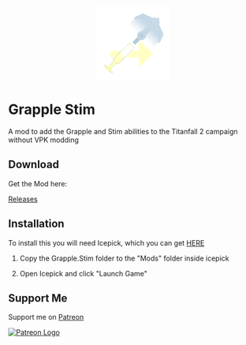 <p align="center" style="text-align:center"><img width="150" height="150" src="https://raw.githubusercontent.com/taskinoz/Grapple-Stim/main/assets/grapple-stim-icon.png" alt="Titanfall 2 - Grapple/Stim Mod" /></p>

# Grapple Stim
A mod to add the Grapple and Stim abilities to the Titanfall 2 campaign without VPK modding

## Download

Get the Mod here:

[Releases](https://github.com/taskinoz/Grapple-Stim/releases)

## Installation

To install this you will need Icepick, which you can get [HERE](https://titanfallmods.com/)

1) Copy the Grapple.Stim folder to the "Mods" folder inside icepick

2) Open Icepick and click "Launch Game"

## Support Me

Support me on [Patreon](https://patreon.com/taskinoz)

<a href="https://patreon.com/taskinoz"><img width="40" height="40" src="https://github.githubassets.com/images/modules/site/icons/funding_platforms/patreon.svg" alt="Patreon Logo" /></a>
